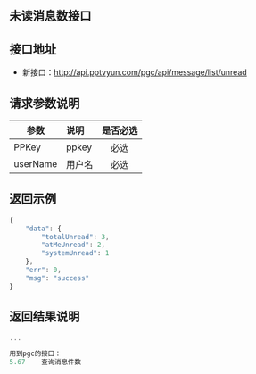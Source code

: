 未读消息数接口
----------

接口地址
----------
  * 新接口：http://api.pptvyun.com/pgc/api/message/list/unread

请求参数说明
----------
|  参数         |说明          |是否必选|
| ------------- |:-------------|:-----:|
| PPKey      | ppkey |必选|
| userName   | 用户名 |必选    |
返回示例
----------
```javascript
{
    "data": {
        "totalUnread": 3,
        "atMeUnread": 2,
        "systemUnread": 1
    },
    "err": 0,
    "msg": "success"
}
```

返回结果说明
----------
```javascript
...

用到pgc的接口：
5.67	查询消息件数
```